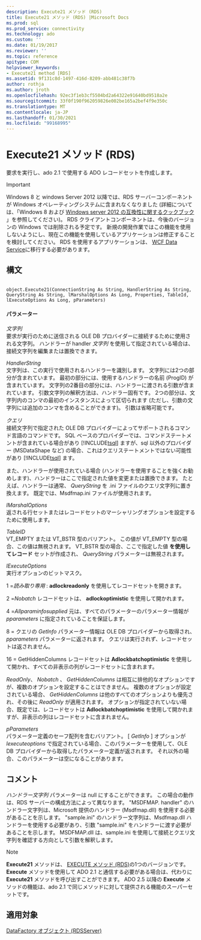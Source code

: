 ```yaml
---
description: Execute21 メソッド (RDS)
title: Execute21 メソッド (RDS) |Microsoft Docs
ms.prod: sql
ms.prod_service: connectivity
ms.technology: ado
ms.custom: ''
ms.date: 01/19/2017
ms.reviewer: ''
ms.topic: reference
apitype: COM
helpviewer_keywords:
- Execute21 method [RDS]
ms.assetid: 9f131c8d-1497-416d-8209-abb481c38f7b
author: rothja
ms.author: jroth
ms.openlocfilehash: 92ec3f1eb3cf5504bd2a64322e91640bd9518a2e
ms.sourcegitcommit: 33f0f190f962059826e002be165a2bef4f9e350c
ms.translationtype: MT
ms.contentlocale: ja-JP
ms.lasthandoff: 01/30/2021
ms.locfileid: "99168995"
---
```

# <a name="execute21-method-rds"></a>Execute21 メソッド (RDS)
要求を実行し、ado 2.1 で使用する ADO レコードセットを作成します。  
  
> [!IMPORTANT]
>  Windows 8 と windows Server 2012 以降では、RDS サーバーコンポーネントが Windows オペレーティングシステムに含まれなくなりました (詳細については、「Windows 8 および [Windows server 2012 の互換性に関するクックブック](https://www.microsoft.com/download/details.aspx?id=27416) 」を参照してください)。 RDS クライアントコンポーネントは、今後のバージョンの Windows では削除される予定です。 新規の開発作業ではこの機能を使用しないようにし、現在この機能を使用しているアプリケーションは修正することを検討してください。 RDS を使用するアプリケーションは、 [WCF Data Service](/dotnet/framework/wcf/)に移行する必要があります。  
  
## <a name="syntax"></a>構文  
  
```  
  
object.Execute21(ConnectionString As String, HandlerString As String, QueryString As String, lMarshalOptions As Long, Properties, TableId, lExecuteOptions As Long, pParameters)  
```  
  
#### <a name="parameters"></a>パラメーター  
 *文字列*  
 要求が実行のために送信される OLE DB プロバイダーに接続するために使用される文字列。 ハンドラーが handler *文字列* を使用して指定されている場合は、接続文字列を編集または置換できます。  
  
 *HandlerString*  
 文字列は、この実行で使用されるハンドラーを識別します。 文字列には2つの部分が含まれています。 最初の部分には、使用するハンドラーの名前 (ProgID) が含まれています。 文字列の2番目の部分には、ハンドラーに渡される引数が含まれています。 引数文字列の解釈方法は、ハンドラー固有です。 2つの部分は、文字列内のコンマの最初のインスタンスによって区切られます (ただし、引数の文字列には追加のコンマを含めることができます)。 引数は省略可能です。  
  
 *クエリ*  
 接続文字列で指定された OLE DB プロバイダーによってサポートされるコマンド言語のコマンドです。 SQL ベースのプロバイダーでは、コマンドステートメントが含まれている場合があり [!INCLUDE[tsql](../../../includes/tsql-md.md)] ますが、sql 以外のプロバイダー (MSDataShape など) の場合、これはクエリステートメントではない可能性があり [!INCLUDE[tsql](../../../includes/tsql-md.md)] ます。  
  
 また、ハンドラーが使用されている場合 (ハンドラーを使用することを強くお勧めします)、ハンドラーはここで指定された値を変更または置換できます。 たとえば、ハンドラーは通常、 *QueryString* を .ini ファイルのクエリ文字列に置き換えます。 既定では、Msdfmap.ini ファイルが使用されます。  
  
 *lMarshalOptions*  
 返される行セットまたはレコードセットのマーシャリングオプションを設定するために使用します。  
  
 *TableID*  
 VT_EMPTY または VT_BSTR 型のバリアント。 この値が VT_EMPTY 型の場合、この値は無視されます。 VT_BSTR 型の場合、ここで指定した値 **を使用してレコード** セットが作成され、 *QueryString* パラメーターは無視されます。  
  
 *lExecuteOptions*  
 実行オプションのビットマスク。  
  
 1 =*読み取り専用* : **adlockreadonly** を使用してレコードセットを開きます。  
  
 2 =*Nobatch* レコードセットは、 **adlockoptimistic** を使用して開かれます。  
  
 4 =*Allparaminfosupplied* 元は、すべてのパラメーターのパラメーター情報が *pparameters* に指定されていることを保証します。  
  
 8 = クエリの *GetInfo* パラメーター情報は OLE DB プロバイダーから取得され、 *pparameters* パラメーターに返されます。 クエリは実行されず、レコードセットは返されません。  
  
 16 = GetHiddenColumns レコードセットは **Adlockbatchoptimistic** を使用して開かれ、すべての非表示の列がレコードセットに含まれます。  
  
 *ReadOnly*、 *Nobatch* 、 *GetHiddenColumns* は相互に排他的なオプションですが、複数のオプションを設定することはできません。 複数のオプションが設定されている場合、 *GetHiddenColumns* は他のすべてのオプションよりも優先され、その後に *ReadOnly* が適用されます。 オプションが指定されていない場合、既定では、レコードセットは **Adlockbatchoptimistic** を使用して開かれますが、非表示の列はレコードセットに含まれません。  
  
 *pParameters*  
 パラメーター定義のセーフ配列を含むバリアント。 [ *GetInfo* ] オプションが *lexecuteoptions* で指定されている場合、このパラメーターを使用して、OLE DB プロバイダーから取得したパラメーター定義が返されます。 それ以外の場合、このパラメーターは空になることがあります。  
  
## <a name="remarks"></a>コメント  
 *ハンドラー文字列* パラメーターは null にすることができます。 この場合の動作は、RDS サーバーの構成方法によって異なります。 "MSDFMAP. handler" のハンドラー文字列は、Microsoft 提供のハンドラー (Msdfmap.dll) を使用する必要があることを示します。 "sample.ini" のハンドラー文字列は、Msdfmap.dll ハンドラーを使用する必要があり、引数 "sample.ini" をハンドラーに渡す必要があることを示します。 MSDFMAP.dll は、sample.ini を使用して接続とクエリ文字列を確認する方向として引数を解釈します。  
  
> [!NOTE]
>  **Execute21** メソッドは、 [EXECUTE メソッド (RDS)](./execute-method-rds.md)の1つのバージョンです。 **Execute** メソッドを使用して ADO 2.1 と通信する必要がある場合は、代わりに **Execute21** メソッドを呼び出すことができます。 ADO 2.5 以降の **Execute** メソッドの機能は、ado 2.1 で同じメソッドに対して提供される機能のスーパーセットです。  
  
## <a name="applies-to"></a>適用対象  
 [DataFactory オブジェクト (RDSServer)](./datafactory-object-rdsserver.md)